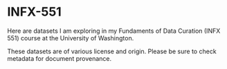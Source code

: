 # INFX-551
Here are datasets I am exploring in my Fundaments of Data Curation (INFX 551) course at the University of Washington.

These datasets are of various license and origin. Please be sure to check metadata for document provenance. 

